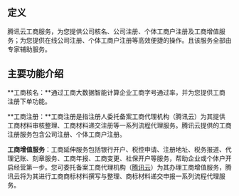 ## 定义

腾讯云工商服务，为您提供公司核名、公司注册、个体工商户注册及工商增值服务；为您提供在线公司注册、个体工商户注册等高效便捷的操作。且该服务全部由专家辅助服务。

## 主要功能介绍

**工商核名：**通过工商大数据智能计算企业工商字号通过率，并为您提供工商注册下单功能。

**工商注册：**工商注册是指注册人委托备案工商代理机构（腾讯云）为其提供工商材料审核整理、工商材料递交注册等一系列流程代理服务。腾讯云提供的工商注册服务包含公司注册、个体工商户注册。

**工商增值服务**：工商延伸服务包括银行开户、税控申请、注册地址、税务报道、代理记账、刻章服务、工商年报、工商变更、社保开户等服务，帮助企业或个体户开启经营第一步。您可委托备案工商代理机构（[腾讯云](https://cloud.tencent.com/)）为其办理工商增值服务，腾讯云将为其进行工商商标材料撰写与整理、商标材料递交申报一系列流程代理服务。

